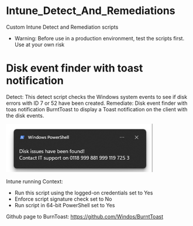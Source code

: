 # Intune_Detect_And_Remediations
Custom Intune Detect and Remediation scripts

* Warning: Before use in a production environment, test the scripts first. Use at your own risk

# Disk event finder with toast notification
Detect: This detect script checks the Windows system events to see if disk errors with ID 7 or 52 have been created.
Remediate: Disk event finder with toas notification BurntToast to display a Toast notification on the client with the disk events.

![afbeelding](https://raw.githubusercontent.com/AnyLinQ-B-V/Intune_Detect_And_Remediations/main/assets/273379356-9abda0ab-0789-4369-a7de-e5ba7aadc33e.png)

Intune running Context: 
 - Run this script using the logged-on credentials set to Yes
 - Enforce script signature check set to No
 - Run script in 64-bit PowerShell set to Yes

Github page to BurnToast: https://github.com/Windos/BurntToast


